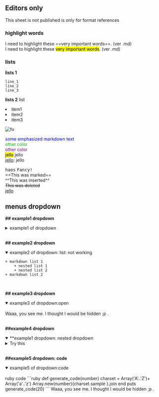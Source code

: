 ## Editors only
This sheet is not published is only for format references
<!--comment-->
<!--- This is an HTML comment in Markdown -->



### highlight words
I need to highlight these ==very important words==. (ver .md)<br>
I need to highlight these <mark>very important words</mark>. (ver .md)

### lists

**lists 1**
``` {linenums="1"}
line_1
line_2
line_3
```

**lists 2**
list
<li>item1</li>
<li>item2</li>
<li>item3</li>

![fo](/doma/storage/UChicago/uc_r2d2_request.png)

<span style="color:blue"> some emphasized markdown text</span><br>
<font color=#0fb503>other color</font><br>
<font color=purple>other color</font><br>
<mark> jello</mark> jello<br>
<ins> jello</ins>: jello<br>

<kbd>haos</kbd>
<kbd>Fancy!</kbd> <br>
==This was marked== <br>
^^This was inserted^^<br>
~~This was deleted~~<br>
 <ins> jello</ins>

<!------------------------------------------------------------------------------------->

## menus dropdown
**## example1 dropdown**
<details> <!--#for the dropdown wrapper-->
<summary>example1 of dropdown</summary> <!--for the dropdown title-->
<br>
This is how you dropdown.
</details>
<br>

**## example2 dropdown** 
<details open>
<summary>example2 of dropdown: list: not working</summary> <!--no funciona, checar-->

    + markdown list 1
        + nested list 1
        + nested list 2
    + markdown list 2
</details>
<br>

**## example3 dropdown** 
<details open>
<summary>example3 of dropdown:open</summary>
<br>
    Waaa, you see me. I thought I would be hidden ;p .
</details>
<br>

**##example4 dropdown** 
<details open>
<summary>**example1 dropdown: nested dropdown</summary>

<details>
<summary>Try this</summary>

 <details>
 <summary>The other one</summary>

   <details>
   <summary>Ok, try this</summary>
   You got me 😂
   </details>
 </details>
</details>
</details>
<br>

**##example5 dropdown: code** 
<details open>
<summary>example5 of dropdown:code</summary>
<br>
    ruby code
    ```ruby
    def generate_code(number)
        charset = Array('A'..'Z')+ Array('a'..'z')
        Array.new(number){charset.sample }.join
    end
    puts generate_code(20)
    ```
Waaa, you see me. I thought I would be hidden ;p .
</details>